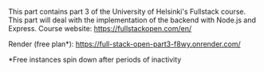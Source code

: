 This part contains part 3 of the University of Helsinki's Fullstack course. This part will deal with the implementation of the backend with Node.js and Express.
Course website: https://fullstackopen.com/en/

Render (free plan*): https://full-stack-open-part3-f8wy.onrender.com/

*Free instances spin down after periods of inactivity
